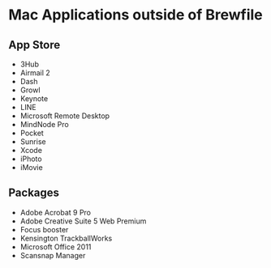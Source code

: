 # Mac Applications outside of Brewfile

## App Store

- 3Hub
- Airmail 2
- Dash
- Growl
- Keynote
- LINE
- Microsoft Remote Desktop
- MindNode Pro
- Pocket
- Sunrise
- Xcode
- iPhoto
- iMovie


## Packages

- Adobe Acrobat 9 Pro
- Adobe Creative Suite 5 Web Premium
- Focus booster
- Kensington TrackballWorks
- Microsoft Office 2011
- Scansnap Manager
